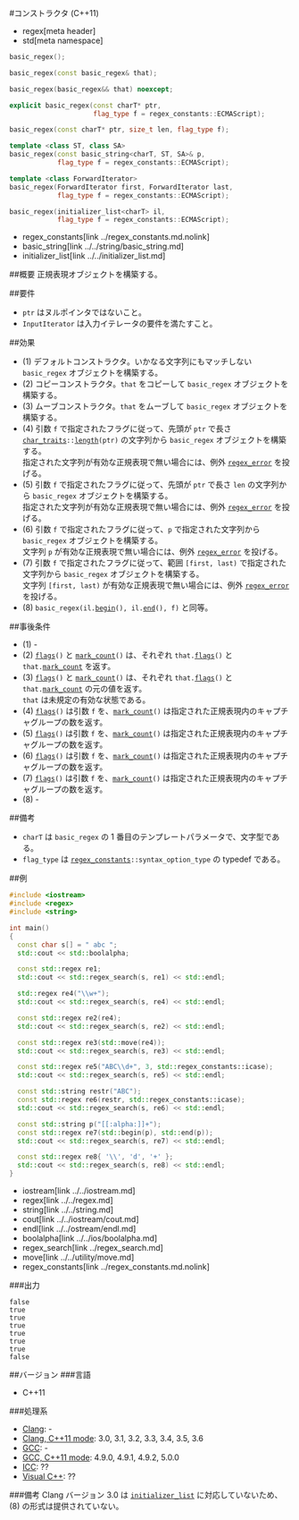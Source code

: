 #コンストラクタ (C++11)
* regex[meta header]
* std[meta namespace]

```cpp
basic_regex();																// (1)

basic_regex(const basic_regex& that);										// (2)

basic_regex(basic_regex&& that) noexcept;									// (3)

explicit basic_regex(const charT* ptr,
                     flag_type f = regex_constants::ECMAScript);			// (4)

basic_regex(const charT* ptr, size_t len, flag_type f);						// (5)

template <class ST, class SA>
basic_regex(const basic_string<charT, ST, SA>& p,
            flag_type f = regex_constants::ECMAScript);						// (6)

template <class ForwardIterator>
basic_regex(ForwardIterator first, ForwardIterator last,
            flag_type f = regex_constants::ECMAScript);						// (7)

basic_regex(initializer_list<charT> il,
            flag_type f = regex_constants::ECMAScript);						// (8)
```
* regex_constants[link ../regex_constants.md.nolink]
* basic_string[link ../../string/basic_string.md]
* initializer_list[link ../../initializer_list.md]


##概要
正規表現オブジェクトを構築する。


##要件
- `ptr` はヌルポインタではないこと。
- `InputIterator` は入力イテレータの要件を満たすこと。


##効果
- (1) デフォルトコンストラクタ。いかなる文字列にもマッチしない `basic_regex` オブジェクトを構築する。
- (2) コピーコンストラクタ。`that` をコピーして `basic_regex` オブジェクトを構築する。
- (3) ムーブコンストラクタ。`that` をムーブして `basic_regex` オブジェクトを構築する。
- (4) 引数 `f` で指定されたフラグに従って、先頭が `ptr` で長さ [`char_traits`](../../string/char_traits.md)`::`[`length`](../../string/char_traits/length.md)`(ptr)` の文字列から `basic_regex` オブジェクトを構築する。  
	指定された文字列が有効な正規表現で無い場合には、例外 [`regex_error`](../regex_error.md.nolink) を投げる。
- (5) 引数 `f` で指定されたフラグに従って、先頭が `ptr` で長さ `len` の文字列から `basic_regex` オブジェクトを構築する。  
	指定された文字列が有効な正規表現で無い場合には、例外 [`regex_error`](../regex_error.md.nolink) を投げる。
- (6) 引数 `f` で指定されたフラグに従って、`p` で指定された文字列から `basic_regex` オブジェクトを構築する。  
	文字列 `p` が有効な正規表現で無い場合には、例外 [`regex_error`](../regex_error.md.nolink) を投げる。
- (7) 引数 `f` で指定されたフラグに従って、範囲 `[first, last)` で指定された文字列から `basic_regex` オブジェクトを構築する。  
	文字列 `[first, last)` が有効な正規表現で無い場合には、例外 [`regex_error`](../regex_error.md.nolink) を投げる。
- (8) `basic_regex(il.`[`begin`](../../initializer_list/begin.md)`(), il.`[`end`](../../initializer_list/end.md)`(), f)` と同等。


##事後条件
- (1) -
- (2) [`flags`](flags.md)`()` と [`mark_count`](mark_count.md)`()` は、それぞれ `that.`[`flags`](flags.md)`()` と `that.`[`mark_count`](mark_count.md) を返す。
- (3) [`flags`](flags.md)`()` と [`mark_count`](mark_count.md)`()` は、それぞれ `that.`[`flags`](flags.md)`()` と `that.`[`mark_count`](mark_count.md) の元の値を返す。  
	`that` は未規定の有効な状態である。
- (4) [`flags`](flags.md)`()` は引数 `f` を、[`mark_count`](mark_count.md)`()` は指定された正規表現内のキャプチャグループの数を返す。
- (5) [`flags`](flags.md)`()` は引数 `f` を、[`mark_count`](mark_count.md)`()` は指定された正規表現内のキャプチャグループの数を返す。
- (6) [`flags`](flags.md)`()` は引数 `f` を、[`mark_count`](mark_count.md)`()` は指定された正規表現内のキャプチャグループの数を返す。
- (7) [`flags`](flags.md)`()` は引数 `f` を、[`mark_count`](mark_count.md)`()` は指定された正規表現内のキャプチャグループの数を返す。
- (8) -


##備考
- `charT` は `basic_regex` の 1 番目のテンプレートパラメータで、文字型である。
- `flag_type` は [`regex_constants`](../regex_constants.md.nolink)`::syntax_option_type` の typedef である。


##例
```cpp
#include <iostream>
#include <regex>
#include <string>

int main()
{
  const char s[] = " abc ";
  std::cout << std::boolalpha;

  const std::regex re1;													// (1) の形式
  std::cout << std::regex_search(s, re1) << std::endl;

  std::regex re4("\\w+");												// (4) の形式
  std::cout << std::regex_search(s, re4) << std::endl;

  const std::regex re2(re4);											// (2) の形式
  std::cout << std::regex_search(s, re2) << std::endl;

  const std::regex re3(std::move(re4));									// (3) の形式
  std::cout << std::regex_search(s, re3) << std::endl;

  const std::regex re5("ABC\\d+", 3, std::regex_constants::icase);		// (5) の形式
  std::cout << std::regex_search(s, re5) << std::endl;

  const std::string restr("ABC");
  const std::regex re6(restr, std::regex_constants::icase);				// (6) の形式
  std::cout << std::regex_search(s, re6) << std::endl;

  const std::string p("[[:alpha:]]+");
  const std::regex re7(std::begin(p), std::end(p));						// (7) の形式
  std::cout << std::regex_search(s, re7) << std::endl;

  const std::regex re8{ '\\', 'd', '+' };								// (8) の形式
  std::cout << std::regex_search(s, re8) << std::endl;
}
```
* iostream[link ../../iostream.md]
* regex[link ../../regex.md]
* string[link ../../string.md]
* cout[link ../../iostream/cout.md]
* endl[link ../../ostream/endl.md]
* boolalpha[link ../../ios/boolalpha.md]
* regex_search[link ../regex_search.md]
* move[link ../../utility/move.md]
* regex_constants[link ../regex_constants.md.nolink]

###出力
```
false
true
true
true
true
true
true
false
```


##バージョン
###言語
- C++11

###処理系
- [Clang](/implementation.md#clang): -
- [Clang, C++11 mode](/implementation.md#clang): 3.0, 3.1, 3.2, 3.3, 3.4, 3.5, 3.6
- [GCC](/implementation.md#gcc): -
- [GCC, C++11 mode](/implementation.md#gcc): 4.9.0, 4.9.1, 4.9.2, 5.0.0
- [ICC](/implementation.md#icc): ??
- [Visual C++](/implementation.md#visual_cpp): ??

###備考
Clang バージョン 3.0 は [`initializer_list`](../../initializer_list.md) に対応していないため、(8) の形式は提供されていない。  
